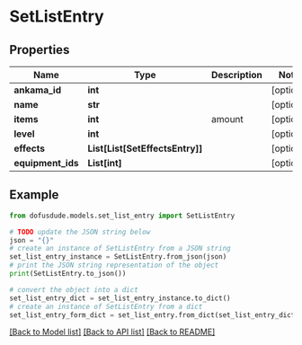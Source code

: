 # SetListEntry


## Properties

Name | Type | Description | Notes
------------ | ------------- | ------------- | -------------
**ankama_id** | **int** |  | [optional] 
**name** | **str** |  | [optional] 
**items** | **int** | amount | [optional] 
**level** | **int** |  | [optional] 
**effects** | **List[List[SetEffectsEntry]]** |  | [optional] 
**equipment_ids** | **List[int]** |  | [optional] 

## Example

```python
from dofusdude.models.set_list_entry import SetListEntry

# TODO update the JSON string below
json = "{}"
# create an instance of SetListEntry from a JSON string
set_list_entry_instance = SetListEntry.from_json(json)
# print the JSON string representation of the object
print(SetListEntry.to_json())

# convert the object into a dict
set_list_entry_dict = set_list_entry_instance.to_dict()
# create an instance of SetListEntry from a dict
set_list_entry_form_dict = set_list_entry.from_dict(set_list_entry_dict)
```
[[Back to Model list]](../README.md#documentation-for-models) [[Back to API list]](../README.md#documentation-for-api-endpoints) [[Back to README]](../README.md)


